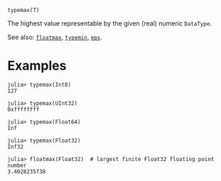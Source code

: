 ```
typemax(T)
```

The highest value representable by the given (real) numeric `DataType`.

See also: [`floatmax`](@ref), [`typemin`](@ref), [`eps`](@ref).

# Examples

```jldoctest
julia> typemax(Int8)
127

julia> typemax(UInt32)
0xffffffff

julia> typemax(Float64)
Inf

julia> typemax(Float32)
Inf32

julia> floatmax(Float32)  # largest finite Float32 floating point number
3.4028235f38
```
